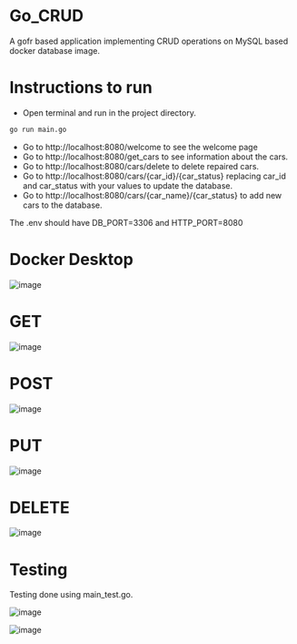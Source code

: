 # Go_CRUD
A gofr based application implementing CRUD operations on MySQL based docker database image.

# Instructions to run
* Open terminal and run in the project directory.

```sh
go run main.go 
```

* Go to http://localhost:8080/welcome to see the welcome page <br />
* Go to http://localhost:8080/get_cars to see information about the cars.<br />
* Go to http://localhost:8080/cars/delete to delete repaired cars.<br />
* Go to http://localhost:8080/cars/{car_id}/{car_status} replacing car_id and car_status with your values to update the database.<br />
* Go to http://localhost:8080/cars/{car_name}/{car_status} to add new cars to the database.<br />

The .env should have DB_PORT=3306 and HTTP_PORT=8080

# Docker Desktop  
![image](https://github.com/RinzlerN26/Go_CRUD/assets/74294802/3d09e085-2979-46b4-9777-5e32de717219)

# GET
![image](https://github.com/RinzlerN26/Go_CRUD/assets/74294802/6f1531a7-e223-486a-ae02-0258941a22c1)

# POST 
![image](https://github.com/RinzlerN26/Go_CRUD/assets/74294802/7fa77d45-3c55-4c6a-bbb6-840ce849b534)

# PUT 
![image](https://github.com/RinzlerN26/Go_CRUD/assets/74294802/d2750172-c017-45e0-996a-b224a3aec02e)

# DELETE 
![image](https://github.com/RinzlerN26/Go_CRUD/assets/74294802/d78329e9-90b6-4ac8-bab2-d169879278c9)

# Testing

Testing done using main_test.go.

![image](https://github.com/RinzlerN26/Go_CRUD/assets/74294802/ae25a296-c493-45d6-9e0d-ecf94a89ef92)

![image](https://github.com/RinzlerN26/Go_CRUD/assets/74294802/d4bdf40e-21ad-42e1-b0bc-5394ab158e71)







